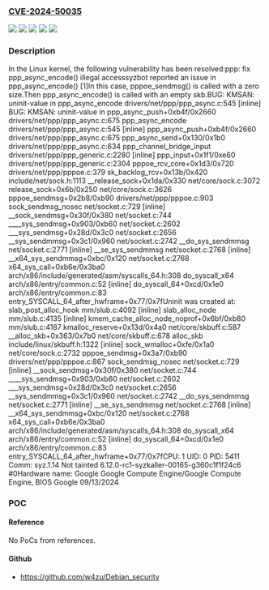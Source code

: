 ### [CVE-2024-50035](https://cve.mitre.org/cgi-bin/cvename.cgi?name=CVE-2024-50035)
![](https://img.shields.io/static/v1?label=Product&message=Linux&color=blue)
![](https://img.shields.io/static/v1?label=Version&message=&color=brightgreen)
![](https://img.shields.io/static/v1?label=Version&message=1da177e4c3f41524e886b7f1b8a0c1fc7321cac2%20&color=brightgreen)
![](https://img.shields.io/static/v1?label=Version&message=2.6.12%20&color=brightgreen)
![](https://img.shields.io/static/v1?label=Vulnerability&message=n%2Fa&color=blue)

### Description

In the Linux kernel, the following vulnerability has been resolved:ppp: fix ppp_async_encode() illegal accesssyzbot reported an issue in ppp_async_encode() [1]In this case, pppoe_sendmsg() is called with a zero size.Then ppp_async_encode() is called with an empty skb.BUG: KMSAN: uninit-value in ppp_async_encode drivers/net/ppp/ppp_async.c:545 [inline] BUG: KMSAN: uninit-value in ppp_async_push+0xb4f/0x2660 drivers/net/ppp/ppp_async.c:675  ppp_async_encode drivers/net/ppp/ppp_async.c:545 [inline]  ppp_async_push+0xb4f/0x2660 drivers/net/ppp/ppp_async.c:675  ppp_async_send+0x130/0x1b0 drivers/net/ppp/ppp_async.c:634  ppp_channel_bridge_input drivers/net/ppp/ppp_generic.c:2280 [inline]  ppp_input+0x1f1/0xe60 drivers/net/ppp/ppp_generic.c:2304  pppoe_rcv_core+0x1d3/0x720 drivers/net/ppp/pppoe.c:379  sk_backlog_rcv+0x13b/0x420 include/net/sock.h:1113  __release_sock+0x1da/0x330 net/core/sock.c:3072  release_sock+0x6b/0x250 net/core/sock.c:3626  pppoe_sendmsg+0x2b8/0xb90 drivers/net/ppp/pppoe.c:903  sock_sendmsg_nosec net/socket.c:729 [inline]  __sock_sendmsg+0x30f/0x380 net/socket.c:744  ____sys_sendmsg+0x903/0xb60 net/socket.c:2602  ___sys_sendmsg+0x28d/0x3c0 net/socket.c:2656  __sys_sendmmsg+0x3c1/0x960 net/socket.c:2742  __do_sys_sendmmsg net/socket.c:2771 [inline]  __se_sys_sendmmsg net/socket.c:2768 [inline]  __x64_sys_sendmmsg+0xbc/0x120 net/socket.c:2768  x64_sys_call+0xb6e/0x3ba0 arch/x86/include/generated/asm/syscalls_64.h:308  do_syscall_x64 arch/x86/entry/common.c:52 [inline]  do_syscall_64+0xcd/0x1e0 arch/x86/entry/common.c:83 entry_SYSCALL_64_after_hwframe+0x77/0x7fUninit was created at:  slab_post_alloc_hook mm/slub.c:4092 [inline]  slab_alloc_node mm/slub.c:4135 [inline]  kmem_cache_alloc_node_noprof+0x6bf/0xb80 mm/slub.c:4187  kmalloc_reserve+0x13d/0x4a0 net/core/skbuff.c:587  __alloc_skb+0x363/0x7b0 net/core/skbuff.c:678  alloc_skb include/linux/skbuff.h:1322 [inline]  sock_wmalloc+0xfe/0x1a0 net/core/sock.c:2732  pppoe_sendmsg+0x3a7/0xb90 drivers/net/ppp/pppoe.c:867  sock_sendmsg_nosec net/socket.c:729 [inline]  __sock_sendmsg+0x30f/0x380 net/socket.c:744  ____sys_sendmsg+0x903/0xb60 net/socket.c:2602  ___sys_sendmsg+0x28d/0x3c0 net/socket.c:2656  __sys_sendmmsg+0x3c1/0x960 net/socket.c:2742  __do_sys_sendmmsg net/socket.c:2771 [inline]  __se_sys_sendmmsg net/socket.c:2768 [inline]  __x64_sys_sendmmsg+0xbc/0x120 net/socket.c:2768  x64_sys_call+0xb6e/0x3ba0 arch/x86/include/generated/asm/syscalls_64.h:308  do_syscall_x64 arch/x86/entry/common.c:52 [inline]  do_syscall_64+0xcd/0x1e0 arch/x86/entry/common.c:83 entry_SYSCALL_64_after_hwframe+0x77/0x7fCPU: 1 UID: 0 PID: 5411 Comm: syz.1.14 Not tainted 6.12.0-rc1-syzkaller-00165-g360c1f1f24c6 #0Hardware name: Google Google Compute Engine/Google Compute Engine, BIOS Google 09/13/2024

### POC

#### Reference
No PoCs from references.

#### Github
- https://github.com/w4zu/Debian_security

